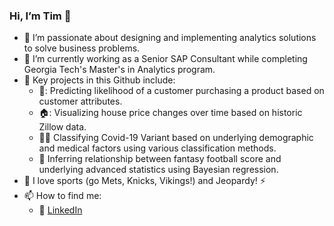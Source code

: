 ### Hi, I’m Tim 👋
- 👀 I’m passionate about designing and implementing analytics solutions to solve business problems.
- 🌱 I’m currently working as a Senior SAP Consultant while completing Georgia Tech's Master's in Analytics program.
- :movie_camera: Key projects in this Github include:
  - 💸: Predicting likelihood of a customer purchasing a product based on customer attributes. 
  - 🏠: Visualizing house price changes over time based on historic Zillow data. 
  - :health_worker: Classifying Covid-19 Variant based on underlying demographic and medical factors using various classification methods.
  - :football: Inferring relationship between fantasy football score and underlying advanced statistics using Bayesian regression. 
- :basketball: I love sports (go Mets, Knicks, Vikings!) and Jeopardy! :zap:
- 📫 How to find me:
  - :office: [LinkedIn](https://www.linkedin.com/in/timothytuite/)

<!--- [![Tim's github stats](https://github-readme-stats.vercel.app/api?username=tuitet&count_private=true&show_icons=true&theme=radical&hide_rank=false)](https://github.com/anuraghazra/github-readme-stats)

[![Top Langs](https://github-readme-stats.vercel.app/api/top-langs/?username=tuitet)](https://github.com/anuraghazra/github-readme-stats)
--->
 
<!---
tuitet/tuitet is a ✨ special ✨ repository because its `README.md` (this file) appears on your GitHub profile.
You can click the Preview link to take a look at your changes.
--->

